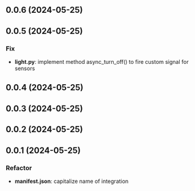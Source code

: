 ## 0.0.6 (2024-05-25)

## 0.0.5 (2024-05-25)

### Fix

- **light.py**: implement method async_turn_off() to fire custom signal for sensors

## 0.0.4 (2024-05-25)

## 0.0.3 (2024-05-25)

## 0.0.2 (2024-05-25)

## 0.0.1 (2024-05-25)

### Refactor

- **manifest.json**: capitalize name of integration
